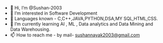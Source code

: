 - 👋 Hi, I’m @Sushan-2003
- 👀 I’m interested in Software Development
- 🌱 Languages known - C,C++,JAVA,PYTHON,DSA,MY SQL,HTML,CSS. 
- 🌱 I’m currently learning AI , ML , Data analytics and Data Mining and Data Warehousing.
- 📫 How to reach me - by mail- sushannayak2003@gmail.com

<!---
Sushan-2003/Sushan-2003 is a ✨ special ✨ repository because its `README.md` (this file) appears on your GitHub profile.
You can click the Preview link to take a look at your changes.
--->
